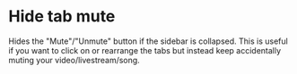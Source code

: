 # Hide tab mute

Hides the "Mute"/"Unmute" button if the sidebar is collapsed.
This is useful if you want to click on or rearrange the tabs but instead keep accidentally muting your video/livestream/song.
